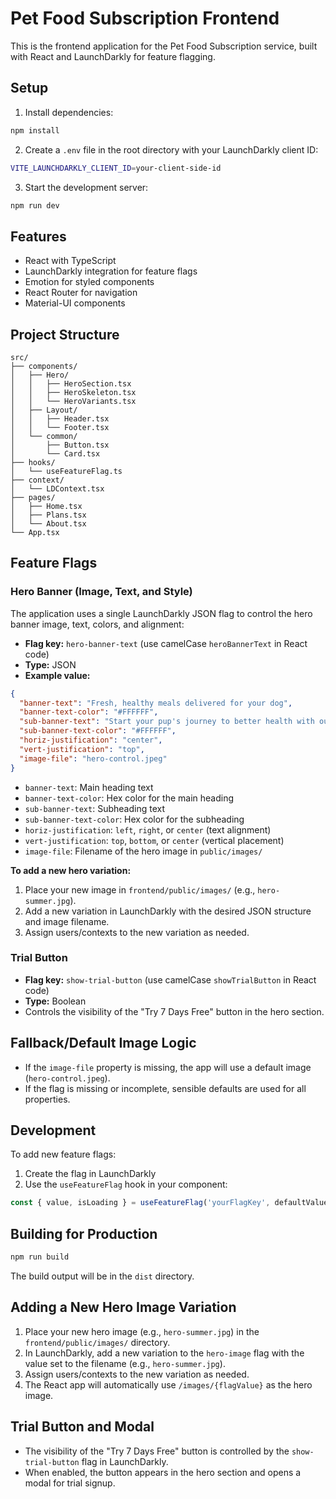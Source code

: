 # Pet Food Subscription Frontend

This is the frontend application for the Pet Food Subscription service, built with React and LaunchDarkly for feature flagging.

## Setup

1. Install dependencies:
```bash
npm install
```

2. Create a `.env` file in the root directory with your LaunchDarkly client ID:
```bash
VITE_LAUNCHDARKLY_CLIENT_ID=your-client-side-id
```

3. Start the development server:
```bash
npm run dev
```

## Features

- React with TypeScript
- LaunchDarkly integration for feature flags
- Emotion for styled components
- React Router for navigation
- Material-UI components

## Project Structure

```
src/
├── components/
│   ├── Hero/
│   │   ├── HeroSection.tsx
│   │   ├── HeroSkeleton.tsx
│   │   └── HeroVariants.tsx
│   ├── Layout/
│   │   ├── Header.tsx
│   │   └── Footer.tsx
│   └── common/
│       ├── Button.tsx
│       └── Card.tsx
├── hooks/
│   └── useFeatureFlag.ts
├── context/
│   └── LDContext.tsx
├── pages/
│   ├── Home.tsx
│   ├── Plans.tsx
│   └── About.tsx
└── App.tsx
```

## Feature Flags

### Hero Banner (Image, Text, and Style)

The application uses a single LaunchDarkly JSON flag to control the hero banner image, text, colors, and alignment:

- **Flag key:** `hero-banner-text` (use camelCase `heroBannerText` in React code)
- **Type:** JSON
- **Example value:**

```json
{
  "banner-text": "Fresh, healthy meals delivered for your dog",
  "banner-text-color": "#FFFFFF",
  "sub-banner-text": "Start your pup's journey to better health with our 7-day free trial",
  "sub-banner-text-color": "#FFFFFF",
  "horiz-justification": "center",
  "vert-justification": "top",
  "image-file": "hero-control.jpeg"
}
```

- `banner-text`: Main heading text
- `banner-text-color`: Hex color for the main heading
- `sub-banner-text`: Subheading text
- `sub-banner-text-color`: Hex color for the subheading
- `horiz-justification`: `left`, `right`, or `center` (text alignment)
- `vert-justification`: `top`, `bottom`, or `center` (vertical placement)
- `image-file`: Filename of the hero image in `public/images/`

**To add a new hero variation:**
1. Place your new image in `frontend/public/images/` (e.g., `hero-summer.jpg`).
2. Add a new variation in LaunchDarkly with the desired JSON structure and image filename.
3. Assign users/contexts to the new variation as needed.

### Trial Button
- **Flag key:** `show-trial-button` (use camelCase `showTrialButton` in React code)
- **Type:** Boolean
- Controls the visibility of the "Try 7 Days Free" button in the hero section.

## Fallback/Default Image Logic
- If the `image-file` property is missing, the app will use a default image (`hero-control.jpeg`).
- If the flag is missing or incomplete, sensible defaults are used for all properties.

## Development

To add new feature flags:

1. Create the flag in LaunchDarkly
2. Use the `useFeatureFlag` hook in your component:
```typescript
const { value, isLoading } = useFeatureFlag('yourFlagKey', defaultValue);
```

## Building for Production

```bash
npm run build
```

The build output will be in the `dist` directory.

## Adding a New Hero Image Variation

1. Place your new hero image (e.g., `hero-summer.jpg`) in the `frontend/public/images/` directory.
2. In LaunchDarkly, add a new variation to the `hero-image` flag with the value set to the filename (e.g., `hero-summer.jpg`).
3. Assign users/contexts to the new variation as needed.
4. The React app will automatically use `/images/{flagValue}` as the hero image.

## Trial Button and Modal
- The visibility of the "Try 7 Days Free" button is controlled by the `show-trial-button` flag in LaunchDarkly.
- When enabled, the button appears in the hero section and opens a modal for trial signup.
